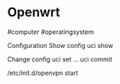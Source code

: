 # Openwrt
#computer #operatingsystem

Configuration
Show config uci show

Change config uci set … uci commit

/etc/init.d/openvpn start

